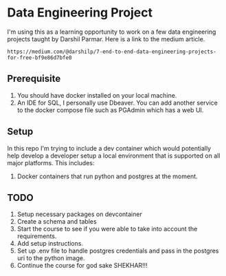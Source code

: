 # Data Engineering Project

I'm using this as a learning opportunity to work on a few data engineering projects taught by Darshil Parmar. Here is a link to the medium article.

```link
https://medium.com/@darshilp/7-end-to-end-data-engineering-projects-for-free-bf9e86d7bfe0
```

## Prerequisite
  1. You should have docker installed on your local machine.
  2. An IDE for SQL, I personally use Dbeaver. You can add another service to the docker compose file such as PGAdmin which has a web UI.

## Setup
In this repo I'm trying to include a dev container which would potentially help develop a developer setup a local environment that is supported on all major platforms. This includes:
  1. Docker containers that run python and postgres at the moment.


## TODO
  1. Setup necessary packages on devcontainer
  2. Create a schema and tables
  3. Start the course to see if you were able to take into account the requirements.
  4. Add setup instructions.
  5. Set up .env file to handle postgres credentials and pass in the postgres uri to the python image.
  6. Continue the course for god sake SHEKHAR!!!